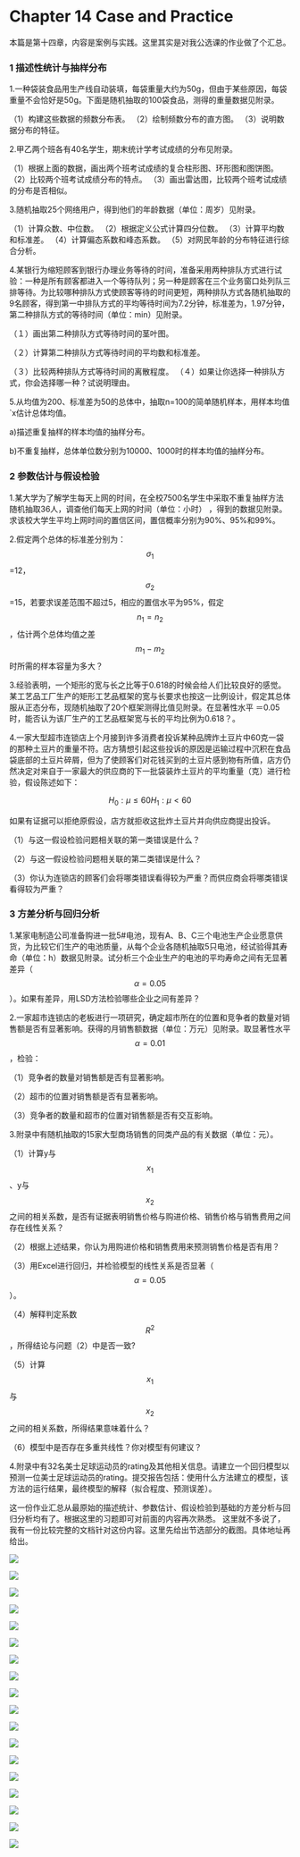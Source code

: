 # Chapter 14 Case and Practice
本篇是第十四章，内容是案例与实践。这里其实是对我公选课的作业做了个汇总。

### 1 描述性统计与抽样分布
1.一种袋装食品用生产线自动装填，每袋重量大约为50g，但由于某些原因，每袋重量不会恰好是50g。下面是随机抽取的100袋食品，测得的重量数据见附录。

（1）构建这些数据的频数分布表。
（2）绘制频数分布的直方图。
（3）说明数据分布的特征。

2.甲乙两个班各有40名学生，期末统计学考试成绩的分布见附录。

（1）根据上面的数据，画出两个班考试成绩的复合柱形图、环形图和图饼图。
（2）比较两个班考试成绩分布的特点。
（3）画出雷达图，比较两个班考试成绩的分布是否相似。

3.随机抽取25个网络用户，得到他们的年龄数据（单位：周岁）见附录。

（1）计算众数、中位数。
（2）根据定义公式计算四分位数。
（3）计算平均数和标准差。
（4）计算偏态系数和峰态系数。
（5）对网民年龄的分布特征进行综合分析。

4.某银行为缩短顾客到银行办理业务等待的时间，准备采用两种排队方式进行试验：一种是所有顾客都进入一个等待队列；另一种是顾客在三个业务窗口处列队三排等待。为比较哪种排队方式使顾客等待的时间更短，两种排队方式各随机抽取的9名顾客，得到第一中排队方式的平均等待时间为7.2分钟，标准差为，1.97分钟，第二种排队方式的等待时间（单位：min）见附录。

（１）画出第二种排队方式等待时间的茎叶图。

（２）计算第二种排队方式等待时间的平均数和标准差。

（３）比较两种排队方式等待时间的离散程度。
（４）如果让你选择一种排队方式，你会选择哪一种？试说明理由。


5.从均值为200、标准差为50的总体中，抽取n=100的简单随机样本，用样本均值`x估计总体均值。 

a)描述重复抽样的样本均值的抽样分布。 

b)不重复抽样，总体单位数分别为10000、1000时的样本均值的抽样分布。 


### 2 参数估计与假设检验
1.某大学为了解学生每天上网的时间，在全校7500名学生中采取不重复抽样方法随机抽取36人，调查他们每天上网的时间（单位：小时） ，得到的数据见附录。求该校大学生平均上网时间的置信区间，置信概率分别为90%、95%和99%。

2.假定两个总体的标准差分别为：$$\sigma_1$$=12，$$\sigma_2$$=15，若要求误差范围不超过5，相应的置信水平为95%，假定$$n_1=n_2$$，估计两个总体均值之差$$m_1-m_2$$时所需的样本容量为多大？ 

3.经验表明，一个矩形的宽与长之比等于0.618的时候会给人们比较良好的感觉。某工艺品工厂生产的矩形工艺品框架的宽与长要求也按这一比例设计，假定其总体服从正态分布，现随机抽取了20个框架测得比值见附录。在显著性水平 ＝0.05时，能否认为该厂生产的工艺品框架宽与长的平均比例为0.618？。


4.一家大型超市连锁店上个月接到许多消费者投诉某种品牌炸土豆片中60克一袋的那种土豆片的重量不符。店方猜想引起这些投诉的原因是运输过程中沉积在食品袋底部的土豆片碎屑，但为了使顾客们对花钱买到的土豆片感到物有所值，店方仍然决定对来自于一家最大的供应商的下一批袋装炸土豆片的平均重量（克）进行检验，假设陈述如下： 

$$H_0:\mu\le 60      H_1:\mu<60$$

如果有证据可以拒绝原假设，店方就拒收这批炸土豆片并向供应商提出投诉。

（1）与这一假设检验问题相关联的第一类错误是什么？

（2）与这一假设检验问题相关联的第二类错误是什么？

（3）你认为连锁店的顾客们会将哪类错误看得较为严重？而供应商会将哪类错误看得较为严重？


### 3 方差分析与回归分析
1.某家电制造公司准备购进一批5#电池，现有A、B、C三个电池生产企业愿意供货，为比较它们生产的电池质量，从每个企业各随机抽取5只电池，经试验得其寿命（单位：h）数据见附录。试分析三个企业生产的电池的平均寿命之间有无显著差异（$$\alpha=0.05$$）。如果有差异，用LSD方法检验哪些企业之间有差异？


2.一家超市连锁店的老板进行一项研究，确定超市所在的位置和竞争者的数量对销售额是否有显著影响。获得的月销售额数据（单位：万元）见附录。取显著性水平$$\alpha=0.01$$，检验：

（1）竞争者的数量对销售额是否有显著影响。

（2）超市的位置对销售额是否有显著影响。

（3）竞争者的数量和超市的位置对销售额是否有交互影响。


3.附录中有随机抽取的15家大型商场销售的同类产品的有关数据（单位：元）。

（1）计算y与$$x_1$$ 、y与$$x_2$$之间的相关系数，是否有证据表明销售价格与购进价格、销售价格与销售费用之间存在线性关系？

（2）根据上述结果，你认为用购进价格和销售费用来预测销售价格是否有用？

（3）用Excel进行回归，并检验模型的线性关系是否显著（$$\alpha=0.05$$）。

（4）解释判定系数$$R^2$$，所得结论与问题（2）中是否一致?

（5）计算$$x_1$$与$$x_2$$之间的相关系数，所得结果意味着什么？

（6）模型中是否存在多重共线性？你对模型有何建议？


4.附录中有32名美士足球运动员的rating及其他相关信息。请建立一个回归模型以预测一位美士足球运动员的rating。提交报告包括：使用什么方法建立的模型，该方法的运行结果，最终模型的解释（拟合程度、预测误差）。

这一份作业汇总从最原始的描述统计、参数估计、假设检验到基础的方差分析与回归分析均有了。根据这里的习题即可对前面的内容再次熟悉。
这里就不多说了，我有一份比较完整的文档针对这份内容。这里先给出节选部分的截图。具体地址再给出。

![](/media/15892987860037.jpg)


![](/media/15892987989028.jpg)


![](/media/15892988098209.jpg)


![](/media/15892988234847.jpg)


![](/media/15892988351206.jpg)


![](/media/15892988491055.jpg)


![](/media/15892988597645.jpg)


![](/media/15892988722644.jpg)


![](/media/15892988852689.jpg)


![](/media/15892988964627.jpg)


![](/media/15892989061671.jpg)


![](/media/15892989172146.jpg)


![](/media/15892989279464.jpg)


![](/media/15892989384177.jpg)


![](/media/15892989492485.jpg)


![](/media/15892989605835.jpg)


![](/media/15892989703398.jpg)


![](/media/15892989798483.jpg)
